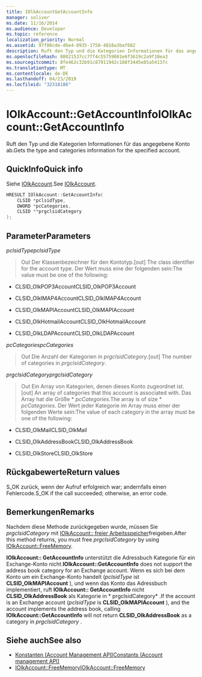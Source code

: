 ```yaml
---
title: IOlkAccountGetAccountInfo
manager: soliver
ms.date: 11/16/2014
ms.audience: Developer
ms.topic: reference
localization_priority: Normal
ms.assetid: 97f08cde-d6e4-8935-1758-4018a3baf682
description: Ruft den Typ und die Kategorien Informationen für das angegebene Konto ab.
ms.openlocfilehash: 88021537cc7ff4c55759081e6f3619c2a9f10ea3
ms.sourcegitcommit: 8fe462c32b91c87911942c188f3445e85a54137c
ms.translationtype: MT
ms.contentlocale: de-DE
ms.lasthandoff: 04/23/2019
ms.locfileid: "32318186"
---
```

# <a name="iolkaccountgetaccountinfo"></a><span data-ttu-id="4918d-103">IOlkAccount::GetAccountInfo</span><span class="sxs-lookup"><span data-stu-id="4918d-103">IOlkAccount::GetAccountInfo</span></span>

<span data-ttu-id="4918d-104">Ruft den Typ und die Kategorien Informationen für das angegebene Konto ab.</span><span class="sxs-lookup"><span data-stu-id="4918d-104">Gets the type and categories information for the specified account.</span></span>
  
## <a name="quick-info"></a><span data-ttu-id="4918d-105">QuickInfo</span><span class="sxs-lookup"><span data-stu-id="4918d-105">Quick info</span></span>

<span data-ttu-id="4918d-106">Siehe [IOlkAccount](iolkaccount.md).</span><span class="sxs-lookup"><span data-stu-id="4918d-106">See [IOlkAccount](iolkaccount.md).</span></span>
  
```cpp
HRESULT IOlkAccount::GetAccountInfo(  
    CLSID *pclsidType, 
    DWORD *pcCategories, 
    CLSID **prgclsidCategory 
);

```

## <a name="parameters"></a><span data-ttu-id="4918d-107">Parameter</span><span class="sxs-lookup"><span data-stu-id="4918d-107">Parameters</span></span>

<span data-ttu-id="4918d-108">_pclsidType_</span><span class="sxs-lookup"><span data-stu-id="4918d-108">_pclsidType_</span></span>
  
> <span data-ttu-id="4918d-109">Out Der Klassenbezeichner für den Kontotyp.</span><span class="sxs-lookup"><span data-stu-id="4918d-109">[out] The class identifier for the account type.</span></span> <span data-ttu-id="4918d-110">Der Wert muss eine der folgenden sein:</span><span class="sxs-lookup"><span data-stu-id="4918d-110">The value must be one of the following:</span></span>
    
   - <span data-ttu-id="4918d-111">CLSID_OlkPOP3Account</span><span class="sxs-lookup"><span data-stu-id="4918d-111">CLSID_OlkPOP3Account</span></span> 
    
   - <span data-ttu-id="4918d-112">CLSID_OlkIMAP4Account</span><span class="sxs-lookup"><span data-stu-id="4918d-112">CLSID_OlkIMAP4Account</span></span> 
    
   - <span data-ttu-id="4918d-113">CLSID_OlkMAPIAccount</span><span class="sxs-lookup"><span data-stu-id="4918d-113">CLSID_OlkMAPIAccount</span></span> 
    
   - <span data-ttu-id="4918d-114">CLSID_OlkHotmailAccount</span><span class="sxs-lookup"><span data-stu-id="4918d-114">CLSID_OlkHotmailAccount</span></span> 
    
   - <span data-ttu-id="4918d-115">CLSID_OlkLDAPAccount</span><span class="sxs-lookup"><span data-stu-id="4918d-115">CLSID_OlkLDAPAccount</span></span>
    
<span data-ttu-id="4918d-116">_pcCategories_</span><span class="sxs-lookup"><span data-stu-id="4918d-116">_pcCategories_</span></span>
  
> <span data-ttu-id="4918d-117">Out Die Anzahl der Kategorien in _prgclsidCategory_.</span><span class="sxs-lookup"><span data-stu-id="4918d-117">[out] The number of categories in  _prgclsidCategory_.</span></span>
    
<span data-ttu-id="4918d-118">_prgclsidCategory_</span><span class="sxs-lookup"><span data-stu-id="4918d-118">_prgclsidCategory_</span></span>
  
> <span data-ttu-id="4918d-119">Out Ein Array von Kategorien, denen dieses Konto zugeordnet ist.</span><span class="sxs-lookup"><span data-stu-id="4918d-119">[out] An array of categories that this account is associated with.</span></span> <span data-ttu-id="4918d-120">Das Array hat die Größe \* _pcCategories_.</span><span class="sxs-lookup"><span data-stu-id="4918d-120">The array is of size \* _pcCategories_.</span></span> <span data-ttu-id="4918d-121">Der Wert jeder Kategorie im Array muss einer der folgenden Werte sein:</span><span class="sxs-lookup"><span data-stu-id="4918d-121">The value of each category in the array must be one of the following:</span></span>
    
   - <span data-ttu-id="4918d-122">CLSID_OlkMail</span><span class="sxs-lookup"><span data-stu-id="4918d-122">CLSID_OlkMail</span></span>
    
   - <span data-ttu-id="4918d-123">CLSID_OlkAddressBook</span><span class="sxs-lookup"><span data-stu-id="4918d-123">CLSID_OlkAddressBook</span></span>
    
   - <span data-ttu-id="4918d-124">CLSID_OlkStore</span><span class="sxs-lookup"><span data-stu-id="4918d-124">CLSID_OlkStore</span></span>
    
## <a name="return-values"></a><span data-ttu-id="4918d-125">Rückgabewerte</span><span class="sxs-lookup"><span data-stu-id="4918d-125">Return values</span></span>

<span data-ttu-id="4918d-126">S_OK zurück, wenn der Aufruf erfolgreich war; andernfalls einen Fehlercode.</span><span class="sxs-lookup"><span data-stu-id="4918d-126">S_OK if the call succeeded; otherwise, an error code.</span></span>
  
## <a name="remarks"></a><span data-ttu-id="4918d-127">Bemerkungen</span><span class="sxs-lookup"><span data-stu-id="4918d-127">Remarks</span></span>

<span data-ttu-id="4918d-128">Nachdem diese Methode zurückgegeben wurde, müssen Sie *prgclsidCategory* mit [IOlkAccount:: freier Arbeitsspeicher](iolkaccount-freememory.md)freigeben.</span><span class="sxs-lookup"><span data-stu-id="4918d-128">After this method returns, you must free  *prgclsidCategory*  by using [IOlkAccount::FreeMemory](iolkaccount-freememory.md).</span></span>
  
<span data-ttu-id="4918d-129">**IOlkAccount:: GetAccountInfo** unterstützt die Adressbuch Kategorie für ein Exchange-Konto nicht.</span><span class="sxs-lookup"><span data-stu-id="4918d-129">**IOlkAccount::GetAccountInfo** does not support the address book category for an Exchange account.</span></span> <span data-ttu-id="4918d-130">Wenn es sich bei dem Konto um ein Exchange-Konto handelt (*pclsidType* ist **CLSID_OlkMAPIAccount** ), und wenn das Konto das Adressbuch implementiert, ruft **IOlkAccount:: GetAccountInfo** nicht **CLSID_OlkAddressBook** als Kategorie in \* prgclsidCategory\* .</span><span class="sxs-lookup"><span data-stu-id="4918d-130">If the account is an Exchange account (*pclsidType*  is **CLSID_OlkMAPIAccount** ), and the account implements the address book, calling **IOlkAccount::GetAccountInfo** will not return **CLSID_OlkAddressBook** as a category in  *prgclsidCategory*  .</span></span> 
  
## <a name="see-also"></a><span data-ttu-id="4918d-131">Siehe auch</span><span class="sxs-lookup"><span data-stu-id="4918d-131">See also</span></span>

- [<span data-ttu-id="4918d-132">Konstanten (Account Management API)</span><span class="sxs-lookup"><span data-stu-id="4918d-132">Constants (Account management API)</span></span>](constants-account-management-api.md)  
- [<span data-ttu-id="4918d-133">IOlkAccount::FreeMemory</span><span class="sxs-lookup"><span data-stu-id="4918d-133">IOlkAccount::FreeMemory</span></span>](iolkaccount-freememory.md)


